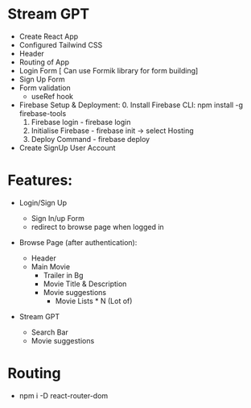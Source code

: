 # Stream GPT
- Create React App 
- Configured Tailwind CSS 
- Header
- Routing of App
- Login Form [ Can use Formik library for form building]
- Sign Up Form
- Form validation
    - useRef hook
- Firebase Setup & Deployment:
    0. Install Firebase CLI: npm install -g firebase-tools 
    1. Firebase login - firebase login
    2. Initialise Firebase - firebase init -> select Hosting
    3. Deploy Command - firebase deploy
- Create SignUp User Account 

# Features:
- Login/Sign Up
    - Sign In/up Form
    - redirect to browse page when logged in 

- Browse Page (after authentication): 
    - Header
    - Main Movie
        - Trailer in Bg
        - Movie Title & Description
        - Movie suggestions 
            - Movie Lists * N (Lot of)

- Stream GPT
    - Search Bar
    - Movie suggestions

# Routing 
- npm i -D react-router-dom
